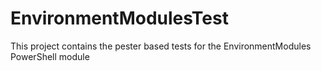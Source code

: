 # EnvironmentModulesTest
This project contains the pester based tests for the EnvironmentModules PowerShell module
